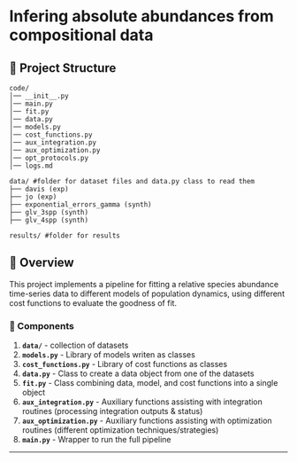 # Infering absolute abundances from compositional data

## 📌 Project Structure
```
code/
│── __init__.py
│── main.py
│── fit.py
│── data.py
│── models.py
│── cost_functions.py
│── aux_integration.py
│── aux_optimization.py
│── opt_protocols.py
│── logs.md

data/ #folder for dataset files and data.py class to read them
├── davis (exp)
├── jo (exp)
├── exponential_errors_gamma (synth)
├── glv_3spp (synth)
├── glv_4spp (synth)

results/ #folder for results
```

## 🚀 Overview
This project implements a pipeline for fitting a relative species abundance time-series data to different models of population dynamics, using different cost functions to evaluate the goodness of fit. 

### **🔹 Components**
1. **`data/`** - collection of datasets
2. **`models.py`** - Library of models writen as classes
3. **`cost_functions.py`** - Library of cost functions as classes
5. **`data.py`** - Class to create a data object from one of the datasets
6. **`fit.py`** - Class combining data, model, and cost functions into a single object
7. **`aux_integration.py`** - Auxiliary functions assisting with integration routines (processing integration outputs & status)  
8. **`aux_optimization.py`** - Auxiliary functions assisting with optimization routines (different optimization techniques/strategies)
8. **`main.py`** - Wrapper to run the full pipeline

---


